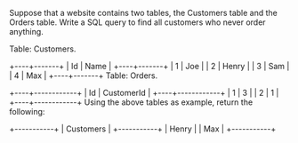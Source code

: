 Suppose that a website contains two tables, the Customers table and the Orders table. Write a SQL query to find all customers who never order anything.

Table: Customers.

+----+-------+
| Id | Name |
+----+-------+
| 1 | Joe |
| 2 | Henry |
| 3 | Sam |
| 4 | Max |
+----+-------+
Table: Orders.

+----+------------+
| Id | CustomerId |
+----+------------+
| 1 | 3 |
| 2 | 1 |
+----+------------+
Using the above tables as example, return the following:

+-----------+
| Customers |
+-----------+
| Henry |
| Max |
+-----------+
